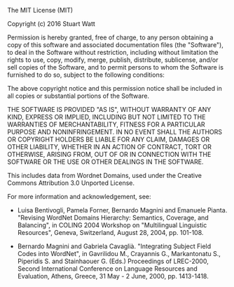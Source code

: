 The MIT License (MIT)

Copyright (c) 2016 Stuart Watt

Permission is hereby granted, free of charge, to any person obtaining a copy
of this software and associated documentation files (the "Software"), to deal
in the Software without restriction, including without limitation the rights
to use, copy, modify, merge, publish, distribute, sublicense, and/or sell
copies of the Software, and to permit persons to whom the Software is
furnished to do so, subject to the following conditions:

The above copyright notice and this permission notice shall be included in all
copies or substantial portions of the Software.

THE SOFTWARE IS PROVIDED "AS IS", WITHOUT WARRANTY OF ANY KIND, EXPRESS OR
IMPLIED, INCLUDING BUT NOT LIMITED TO THE WARRANTIES OF MERCHANTABILITY,
FITNESS FOR A PARTICULAR PURPOSE AND NONINFRINGEMENT. IN NO EVENT SHALL THE
AUTHORS OR COPYRIGHT HOLDERS BE LIABLE FOR ANY CLAIM, DAMAGES OR OTHER
LIABILITY, WHETHER IN AN ACTION OF CONTRACT, TORT OR OTHERWISE, ARISING FROM,
OUT OF OR IN CONNECTION WITH THE SOFTWARE OR THE USE OR OTHER DEALINGS IN THE
SOFTWARE.

This includes data from Wordnet Domains, used under the Creative Commons
Attribution 3.0 Unported License.

For more information and acknowledgement, see:

 * Luisa Bentivogli, Pamela Forner, Bernardo Magnini and Emanuele Pianta.
   "Revising WordNet Domains Hierarchy: Semantics, Coverage, and Balancing", in
   COLING 2004 Workshop on "Multilingual Linguistic Resources", Geneva,
   Switzerland, August 28, 2004, pp. 101-108.

 * Bernardo Magnini and Gabriela Cavaglià. "Integrating Subject Field Codes into
   WordNet", in Gavrilidou M., Crayannis G., Markantonatu S., Piperidis S. and
   Stainhaouer G. (Eds.) Proceedings of LREC-2000, Second International
   Conference on Language Resources and Evaluation, Athens, Greece, 31 May -
   2 June, 2000, pp. 1413-1418.
